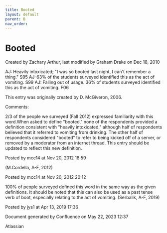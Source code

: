 ```yaml
---
title: Booted
layout: default
parent: B
nav_order:
---
```


# Booted

Created by  Zachary Arthur, last modified by  Graham Drake on Dec 18, 2010

AJ: Heavily intoxicated; &quot;I was so booted last night, I can't remember a thing.&quot; S95 AJ-63% of the students surveyed identified this as the act of vomiting. S99 AJ: Falling out of usage. 36% of students surveyed identified this as the act of vomiting. F06 

This entry was originally created by D. McGiveron, 2006.

Comments:

2/3 of the people we surveyed (Fall 2012) expressed familiarity with this word.When asked to define &quot;booted,&quot; none of the respondents provided a definition consistent with &quot;heavily intoxicated,&quot; although half of respondents believed that it referred to vomiting from drinking. The other half of respondents considered &quot;booted&quot; to refer to being kicked off of a server, or removed by a moderator from an internet thread. This entry should be updated to reflect this new definition. 

Posted by mcc14 at Nov 20, 2012 18:59

(M.Cordella, A-F, 2012)

Posted by mcc14 at Nov 20, 2012 20:12

100% of people surveyed defined this word in the same way as the given definitions. It should be noted that this can also be used as a past tense verb of boot, especially relating to the act of vomiting. (Serbalik, A-F, 2019)

Posted by jys1 at Apr 13, 2019 17:36

Document generated by Confluence on May 22, 2023 12:37

Atlassian
